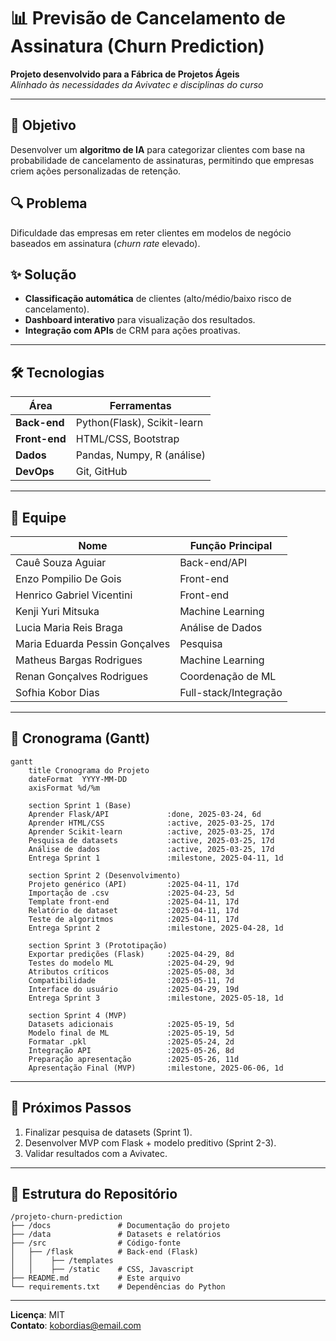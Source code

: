 # 📊 Previsão de Cancelamento de Assinatura (Churn Prediction)

**Projeto desenvolvido para a Fábrica de Projetos Ágeis**  
*Alinhado às necessidades da Avivatec e disciplinas do curso*

---

## 🎯 Objetivo
Desenvolver um **algoritmo de IA** para categorizar clientes com base na probabilidade de cancelamento de assinaturas, permitindo que empresas criem ações personalizadas de retenção.

## 🔍 Problema
Dificuldade das empresas em reter clientes em modelos de negócio baseados em assinatura (*churn rate* elevado).

## ✨ Solução
- **Classificação automática** de clientes (alto/médio/baixo risco de cancelamento).  
- **Dashboard interativo** para visualização dos resultados.  
- **Integração com APIs** de CRM para ações proativas.  

---

## 🛠️ Tecnologias
| Área          | Ferramentas                 |
|---------------|-----------------------------|
| **Back-end**  | Python(Flask), Scikit-learn |
| **Front-end** | HTML/CSS, Bootstrap         |
| **Dados**     | Pandas, Numpy, R (análise)  |
| **DevOps**    | Git, GitHub                 |

---

## 👥 Equipe
| Nome                           | Função Principal       |
|--------------------------------|------------------------|
| Cauê Souza Aguiar              | Back-end/API           |
| Enzo Pompilio De Gois          | Front-end              |
| Henrico Gabriel Vicentini      | Front-end              |
| Kenji Yuri Mitsuka             | Machine Learning       |
| Lucia Maria Reis Braga         | Análise de Dados       |
| Maria Eduarda Pessin Gonçalves | Pesquisa               |
| Matheus Bargas Rodrigues       | Machine Learning       |
| Renan Gonçalves Rodrigues      | Coordenação de ML      |
| Sofhia Kobor Dias              | Full-stack/Integração  |

---

## 📅 Cronograma (Gantt)

```mermaid
gantt
    title Cronograma do Projeto
    dateFormat  YYYY-MM-DD
    axisFormat %d/%m

    section Sprint 1 (Base)
    Aprender Flask/API             :done, 2025-03-24, 6d
    Aprender HTML/CSS              :active, 2025-03-25, 17d
    Aprender Scikit-learn          :active, 2025-03-25, 17d
    Pesquisa de datasets           :active, 2025-03-25, 17d
    Análise de dados               :active, 2025-03-25, 17d
    Entrega Sprint 1               :milestone, 2025-04-11, 1d

    section Sprint 2 (Desenvolvimento)
    Projeto genérico (API)         :2025-04-11, 17d
    Importação de .csv             :2025-04-23, 5d
    Template front-end             :2025-04-11, 17d
    Relatório de dataset           :2025-04-11, 17d
    Teste de algoritmos            :2025-04-11, 17d
    Entrega Sprint 2               :milestone, 2025-04-28, 1d

    section Sprint 3 (Prototipação)
    Exportar predições (Flask)     :2025-04-29, 8d
    Testes do modelo ML            :2025-04-29, 9d
    Atributos críticos             :2025-05-08, 3d
    Compatibilidade                :2025-05-11, 7d
    Interface do usuário           :2025-04-29, 19d
    Entrega Sprint 3               :milestone, 2025-05-18, 1d

    section Sprint 4 (MVP)
    Datasets adicionais            :2025-05-19, 5d
    Modelo final de ML             :2025-05-19, 5d
    Formatar .pkl                  :2025-05-24, 2d
    Integração API                 :2025-05-26, 8d
    Preparação apresentação        :2025-05-26, 11d
    Apresentação Final (MVP)       :milestone, 2025-06-06, 1d
```

---


## 🚀 Próximos Passos
1. Finalizar pesquisa de datasets (Sprint 1).  
2. Desenvolver MVP com Flask + modelo preditivo (Sprint 2-3).  
3. Validar resultados com a Avivatec.  

---

## 📂 Estrutura do Repositório
```
/projeto-churn-prediction
├── /docs               # Documentação do projeto
├── /data               # Datasets e relatórios
├── /src                # Código-fonte
│   ├── /flask          # Back-end (Flask)
│   │    ├── /templates         
│   │    ├── /static    # CSS, Javascript
├── README.md           # Este arquivo
└── requirements.txt    # Dependências do Python
```

---


**Licença**: MIT  
**Contato**: [kobordias@email.com](#)
